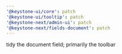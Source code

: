 ```yaml
---
'@keystone-ui/core': patch
'@keystone-ui/tooltip': patch
'@keystone-next/admin-ui': patch
'@keystone-next/fields-document': patch
---
```


tidy the document field; primarily the toolbar
